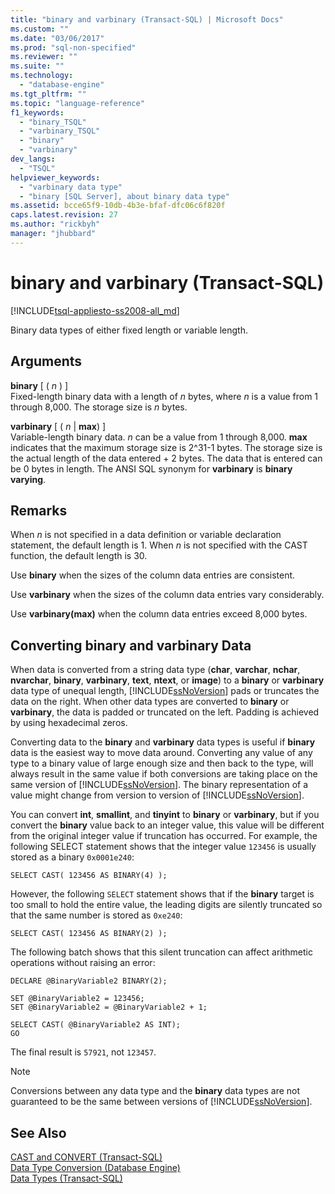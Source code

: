 ```yaml
---
title: "binary and varbinary (Transact-SQL) | Microsoft Docs"
ms.custom: ""
ms.date: "03/06/2017"
ms.prod: "sql-non-specified"
ms.reviewer: ""
ms.suite: ""
ms.technology: 
  - "database-engine"
ms.tgt_pltfrm: ""
ms.topic: "language-reference"
f1_keywords: 
  - "binary_TSQL"
  - "varbinary_TSQL"
  - "binary"
  - "varbinary"
dev_langs: 
  - "TSQL"
helpviewer_keywords: 
  - "varbinary data type"
  - "binary [SQL Server], about binary data type"
ms.assetid: bcce65f9-10db-4b3e-bfaf-dfc06c6f820f
caps.latest.revision: 27
ms.author: "rickbyh"
manager: "jhubbard"
---
```

# binary and varbinary (Transact-SQL)
[!INCLUDE[tsql-appliesto-ss2008-all_md](../../a9retired/includes/tsql-appliesto-ss2008-all-md.md)]

  Binary data types of either fixed length or variable length.  
  
## Arguments  
 **binary** [ ( *n* ) ]  
 Fixed-length binary data with a length of *n* bytes, where *n* is a value from 1 through 8,000. The storage size is *n* bytes.  
  
 **varbinary** [ ( *n* | **max**) ]  
 Variable-length binary data. *n* can be a value from 1 through 8,000. **max** indicates that the maximum storage size is 2^31-1 bytes. The storage size is the actual length of the data entered + 2 bytes. The data that is entered can be 0 bytes in length. The ANSI SQL synonym for **varbinary** is **binary varying**.  
  
## Remarks  
 When *n* is not specified in a data definition or variable declaration statement, the default length is 1. When *n* is not specified with the CAST function, the default length is 30.  
  
 Use **binary** when the sizes of the column data entries are consistent.  
  
 Use **varbinary** when the sizes of the column data entries vary considerably.  
  
 Use **varbinary(max)** when the column data entries exceed 8,000 bytes.  
  
## Converting binary and varbinary Data  
 When data is converted from a string data type (**char**, **varchar**, **nchar**, **nvarchar**, **binary**, **varbinary**, **text**, **ntext**, or **image**) to a **binary** or **varbinary** data type of unequal length, [!INCLUDE[ssNoVersion](../../a9notintoc/includes/ssnoversion-md.md)] pads or truncates the data on the right. When other data types are converted to **binary** or **varbinary**, the data is padded or truncated on the left. Padding is achieved by using hexadecimal zeros.  
  
 Converting data to the **binary** and **varbinary** data types is useful if **binary** data is the easiest way to move data around. Converting any value of any type to a binary value of large enough size and then back to the type, will always result in the same value if both conversions are taking place on the same version of [!INCLUDE[ssNoVersion](../../a9notintoc/includes/ssnoversion-md.md)]. The binary representation of a value might change from version to version of [!INCLUDE[ssNoVersion](../../a9notintoc/includes/ssnoversion-md.md)].  
  
 You can convert **int**, **smallint**, and **tinyint** to **binary** or **varbinary**, but if you convert the **binary** value back to an integer value, this value will be different from the original integer value if truncation has occurred. For example, the following SELECT statement shows that the integer value `123456` is usually stored as a binary `0x0001e240`:  
  
```  
SELECT CAST( 123456 AS BINARY(4) );  
```  
  
 However, the following `SELECT` statement shows that if the **binary** target is too small to hold the entire value, the leading digits are silently truncated so that the same number is stored as `0xe240`:  
  
```  
SELECT CAST( 123456 AS BINARY(2) );  
```  
  
 The following batch shows that this silent truncation can affect arithmetic operations without raising an error:  
  
```  
DECLARE @BinaryVariable2 BINARY(2);  
  
SET @BinaryVariable2 = 123456;  
SET @BinaryVariable2 = @BinaryVariable2 + 1;  
  
SELECT CAST( @BinaryVariable2 AS INT);  
GO  
```  
  
 The final result is `57921`, not `123457`.  
  
> [!NOTE]  
>  Conversions between any data type and the **binary** data types are not guaranteed to be the same between versions of [!INCLUDE[ssNoVersion](../../a9notintoc/includes/ssnoversion-md.md)].  
  
## See Also  
 [CAST and CONVERT &#40;Transact-SQL&#41;](../../t-sql/functions/cast-and-convert-transact-sql.md)   
 [Data Type Conversion &#40;Database Engine&#41;](../../t-sql/data-types/data-type-conversion-database-engine.md)   
 [Data Types &#40;Transact-SQL&#41;](../../t-sql/data-types/data-types-transact-sql.md)  
  
  